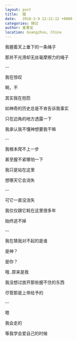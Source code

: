```yaml
---
layout: post
title:  握
date:   2018-3-9 12:21:12 +0800
categories: 随记
author: 崔秉龙
location: Guangzhou, China
---
```






我握着天上垂下的一条绳子

那并不光滑却无丝毫摩擦力的绳子

--

我在惊叹

啊，不

其实我在抱怨

如神奇的历史总是不肯告诉我事实

只在边角的地方透露一下

我承认我不懂神想要我干嘛

--

我根本爬不上一步

甚至握不紧哪怕一下

我只是站在这里

想哪天它会消失

--

可它一直没消失

我仅仅跟它耗在这里很多年

始终逃不掉

--

我在猜我对不起的是谁

是神？

是你？

哦..原来是我

我没想过放开那些握不住的东西

尽管那是上帝给予的

--

嗯

我会走的

等我学会爱自己的时候